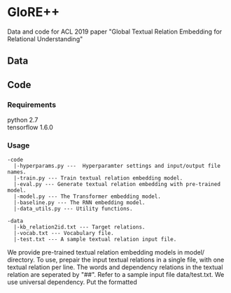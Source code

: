 # GloRE++
Data and code for ACL 2019 paper "Global Textual Relation Embedding for Relational Understanding"

## Data

## Code
### Requirements
python 2.7  
tensorflow 1.6.0

### Usage
```
-code  
  |-hyperparams.py ---  Hyperparamter settings and input/output file names.  
  |-train.py --- Train textual relation embedding model.  
  |-eval.py --- Generate textual relation embedding with pre-trained model.  
  |-model.py --- The Transformer embedding model.  
  |-baseline.py --- The RNN embedding model.  
  |-data_utils.py --- Utility functions.  
  
-data  
  |-kb_relation2id.txt --- Target relations.  
  |-vocab.txt --- Vocabulary file.  
  |-test.txt --- A sample textual relation input file.  
```

We provide pre-trained textual relation embedding models in model/ directory. To use, prepair the input textual relations in a single file, with one textual relation per line. The words and dependency relations in the textual relation are seperated by "##". Refer to a sample input file data/test.txt. We use universal dependency. Put the formatted 
